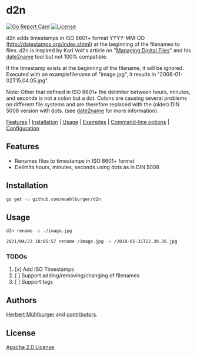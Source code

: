 # d2n
[![Go Report Card](https://goreportcard.com/badge/github.com/muehlburger/d2n)](https://goreportcard.com/report/github.com/muehlburger/d2n)
[![License](https://img.shields.io/badge/License-Apache%202.0-blue.svg)](https://github.com/muehlburger/d2n/blob/master/LICENSE)

d2n adds timestamps in ISO 8601+ format YYYY-MM-DD (http://datestamps.org/index.shtml) at the beginning of the filenames to files. d2n is inspired by Karl Voit's article on "[Managing Digital Files]" and his [date2name] tool but not 100% compatible.

If the timestamp exists at the beginning of the filename, it will be ignored. Executed with an examplefilename of "image.jpg", it results in "2006-01-02T15.04.05.jpg".

Note: Other that defined in ISO 8601+ the delimiter between hours,
minutes, and seconds is not a colon but a dot. Colons are causing
several problems on different file systems and are therefore replaced
with the (older) DIN 5008 version with dots. (see [date2name] for more information).

[Features](#features) | [Installation](#installation) | [Usage](#usage) | [Examples](#examples) | [Command-line options](#options) | [Configuration](#configuration)

## Features

- Renames files to timestamps in ISO 8601+ format
- Delimits hours, minutes, seconds using dots as in DIN 5008 

## Installation

```bash
go get -u github.com/muehlburger/d2n
```

## Usage

```bash
d2n rename -s ./image.jpg

2021/04/23 18:05:57 rename /image.jpg -> /2018-05-31T22.39.26.jpg
```

### TODOs

1. [x] Add ISO Timestamps
2. [ ] Support adding/removing/changing of filenames
3. [ ] Support tags

## Authors

[Herbert Mühlburger](https://github.com/muehlburger) and [contributors](https://github.com/muehlburger/d2n/graphs/contributors).

## License

[Apache 2.0 License](LICENSE)

[Managing Digital Files]: https://karl-voit.at/managing-digital-photographs/
[date2name]: https://github.com/novoid/date2name
